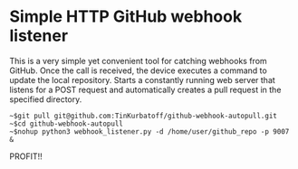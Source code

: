 # Simple HTTP GitHub webhook listener

This is a very simple yet convenient tool for catching webhooks from GitHub. Once the call is received, the device executes a command to update the local repository.
Starts a constantly running web server that listens for a POST request and automatically creates a pull request in the specified directory.

```
~$git pull git@github.com:TinKurbatoff/github-webhook-autopull.git
~$cd github-webhook-autopull 
~$nohup python3 webhook_listener.py -d /home/user/github_repo -p 9007 &
```

PROFIT!!

